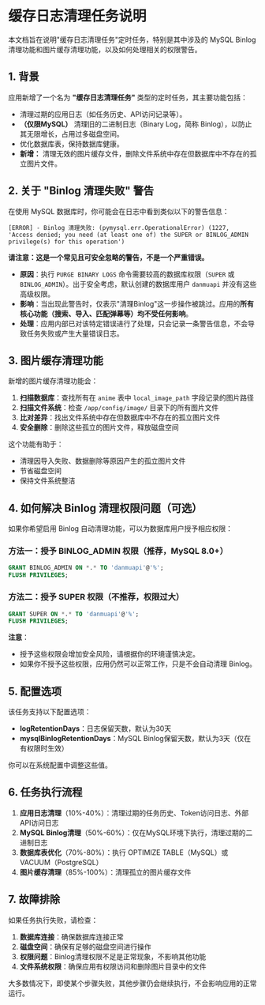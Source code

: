 # 缓存日志清理任务说明

本文档旨在说明"缓存日志清理任务"定时任务，特别是其中涉及的 MySQL Binlog 清理功能和图片缓存清理功能，以及如何处理相关的权限警告。

## 1. 背景

应用新增了一个名为 **"缓存日志清理任务"** 类型的定时任务，其主要功能包括：
- 清理过期的应用日志（如任务历史、API访问记录等）。
- **（仅限MySQL）** 清理旧的二进制日志（Binary Log，简称 Binlog），以防止其无限增长，占用过多磁盘空间。
- 优化数据库表，保持数据库健康。
- **新增：** 清理无效的图片缓存文件，删除文件系统中存在但数据库中不存在的孤立图片文件。

## 2. 关于 "Binlog 清理失败" 警告

在使用 MySQL 数据库时，你可能会在日志中看到类似以下的警告信息：

```
[ERROR] - Binlog 清理失败: (pymysql.err.OperationalError) (1227, 'Access denied; you need (at least one of) the SUPER or BINLOG_ADMIN privilege(s) for this operation')
```

**请注意：这是一个常见且可安全忽略的警告，不是一个严重错误。**

- **原因**：执行 `PURGE BINARY LOGS` 命令需要较高的数据库权限（`SUPER` 或 `BINLOG_ADMIN`）。出于安全考虑，默认创建的数据库用户 `danmuapi` 并没有这些高级权限。
- **影响**：当出现此警告时，仅表示"清理Binlog"这一步操作被跳过。应用的**所有核心功能（搜索、导入、匹配弹幕等）均不受任何影响**。
- **处理**：应用内部已对该特定错误进行了处理，只会记录一条警告信息，不会导致任务失败或产生大量错误日志。

## 3. 图片缓存清理功能

新增的图片缓存清理功能会：

1. **扫描数据库**：查找所有在 `anime` 表中 `local_image_path` 字段记录的图片路径
2. **扫描文件系统**：检查 `/app/config/image/` 目录下的所有图片文件
3. **比对差异**：找出文件系统中存在但数据库中不存在的孤立图片文件
4. **安全删除**：删除这些孤立的图片文件，释放磁盘空间

这个功能有助于：
- 清理因导入失败、数据删除等原因产生的孤立图片文件
- 节省磁盘空间
- 保持文件系统整洁

## 4. 如何解决 Binlog 清理权限问题（可选）

如果你希望启用 Binlog 自动清理功能，可以为数据库用户授予相应权限：

### 方法一：授予 BINLOG_ADMIN 权限（推荐，MySQL 8.0+）
```sql
GRANT BINLOG_ADMIN ON *.* TO 'danmuapi'@'%';
FLUSH PRIVILEGES;
```

### 方法二：授予 SUPER 权限（不推荐，权限过大）
```sql
GRANT SUPER ON *.* TO 'danmuapi'@'%';
FLUSH PRIVILEGES;
```

**注意**：
- 授予这些权限会增加安全风险，请根据你的环境谨慎决定。
- 如果你不授予这些权限，应用仍然可以正常工作，只是不会自动清理 Binlog。

## 5. 配置选项

该任务支持以下配置选项：

- **logRetentionDays**：日志保留天数，默认为30天
- **mysqlBinlogRetentionDays**：MySQL Binlog保留天数，默认为3天（仅在有权限时生效）

你可以在系统配置中调整这些值。

## 6. 任务执行流程

1. **应用日志清理**（10%-40%）：清理过期的任务历史、Token访问日志、外部API访问日志
2. **MySQL Binlog清理**（50%-60%）：仅在MySQL环境下执行，清理过期的二进制日志
3. **数据库表优化**（70%-80%）：执行 OPTIMIZE TABLE（MySQL）或 VACUUM（PostgreSQL）
4. **图片缓存清理**（85%-100%）：清理孤立的图片缓存文件

## 7. 故障排除

如果任务执行失败，请检查：

1. **数据库连接**：确保数据库连接正常
2. **磁盘空间**：确保有足够的磁盘空间进行操作
3. **权限问题**：Binlog清理权限不足是正常现象，不影响其他功能
4. **文件系统权限**：确保应用有权限访问和删除图片目录中的文件

大多数情况下，即使某个步骤失败，其他步骤仍会继续执行，不会影响应用的正常运行。
